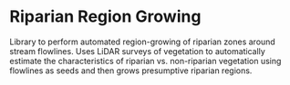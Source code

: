 # Riparian Region Growing

Library to perform automated region-growing of riparian zones around stream flowlines. Uses LiDAR surveys of vegetation to automatically estimate the characteristics of riparian vs. non-riparian vegetation using flowlines as seeds and then grows presumptive riparian regions. 

